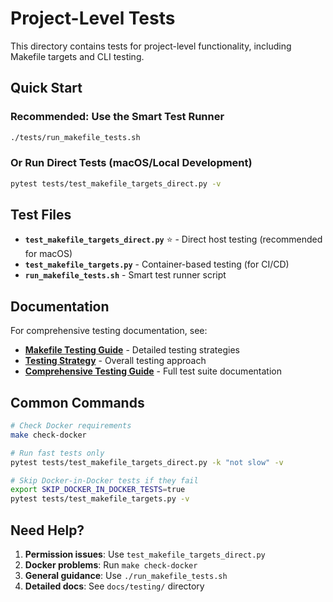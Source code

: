 # Project-Level Tests

This directory contains tests for project-level functionality, including Makefile targets and CLI testing.

## Quick Start

### Recommended: Use the Smart Test Runner
```bash
./tests/run_makefile_tests.sh
```

### Or Run Direct Tests (macOS/Local Development)
```bash
pytest tests/test_makefile_targets_direct.py -v
```

## Test Files

- **`test_makefile_targets_direct.py`** ⭐ - Direct host testing (recommended for macOS)
- **`test_makefile_targets.py`** - Container-based testing (for CI/CD)
- **`run_makefile_tests.sh`** - Smart test runner script

## Documentation

For comprehensive testing documentation, see:
- **[Makefile Testing Guide](../docs/testing/makefile-testing.md)** - Detailed testing strategies
- **[Testing Strategy](../docs/testing/TESTING_STRATEGY.md)** - Overall testing approach
- **[Comprehensive Testing Guide](../docs/testing/COMPREHENSIVE_TESTING_GUIDE.md)** - Full test suite documentation

## Common Commands

```bash
# Check Docker requirements
make check-docker

# Run fast tests only
pytest tests/test_makefile_targets_direct.py -k "not slow" -v

# Skip Docker-in-Docker tests if they fail
export SKIP_DOCKER_IN_DOCKER_TESTS=true
pytest tests/test_makefile_targets.py -v
```

## Need Help?

1. **Permission issues**: Use `test_makefile_targets_direct.py`
2. **Docker problems**: Run `make check-docker`
3. **General guidance**: Use `./run_makefile_tests.sh`
4. **Detailed docs**: See `docs/testing/` directory